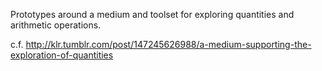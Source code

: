 Prototypes around a medium and toolset for exploring quantities and arithmetic operations.

c.f. http://klr.tumblr.com/post/147245626988/a-medium-supporting-the-exploration-of-quantities